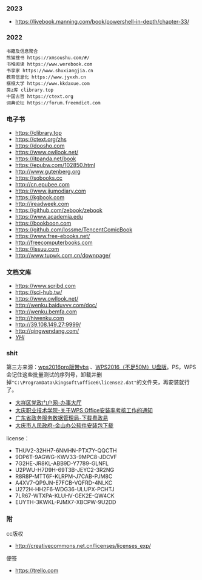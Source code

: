 ### 2023

* https://livebook.manning.com/book/powershell-in-depth/chapter-33/

### 2022

```
书籍及信息聚合
熊猫搜书 https://xmsoushu.com/#/
书堆阅读 https://www.werebook.com
书享家 https://www.shuxiangjia.cn
教育信息化 https://www.jyxxh.cn
框框大学 https://www.kkdaxue.com
类z库 clibrary.top
中国古哲 https://ctext.org
词典论坛 https://forum.freemdict.com
```

### 电子书

* https://clibrary.top
* https://ctext.org/zhs
* https://doosho.com
* https://www.owllook.net/
* https://itpanda.net/book
* https://epubw.com/102850.html
* http://www.gutenberg.org
* https://sobooks.cc
* http://cn.epubee.com
* https://www.jiumodiary.com
* https://kgbook.com
* http://ireadweek.com
* https://github.com/zebook/zebook
* https://www.academia.edu
* https://bookboon.com
* https://github.com/lossme/TencentComicBook 
* https://www.free-ebooks.net/
* http://freecomputerbooks.com
* https://issuu.com
* http://www.tupwk.com.cn/downpage/


### 文档文库

* https://www.scribd.com
* https://sci-hub.tw/
* https://www.owllook.net/
* http://wenku.baiduvvv.com/doc/
* http://wenku.bemfa.com
* http://hiwenku.com
* http://39.108.149.27:9999/
* http://qingwendang.com/
* <i>[YHI](https://shui.azurewebsites.net/bdwk/)</i>

### shit

第三方来源：[wps2016pro版带vbs](https://www.52pojie.cn/thread-1073535-1-1.html) 、[WPS2016（不足50M）U盘版](https://www.52pojie.cn/thread-1606129-1-1.html)。PS，WPS会记住这些批量测试的序列号，卸载并删掉`"C:\ProgramData\kingsoft\office6\license2.dat"`的文件夹，再安装就行了。

* [大祥区党政门户网-办事大厅](http://info.dxzc.gov.cn/Item/21126.aspx)
* [大庆职业技术学院-关于WPS Office安装率考核工作的通知](https://www.dqzyxy.net/xdjy/info/9377/58678.htm)
* [广东省政务服务数据管理局-下载粤政易](https://yzy.gdzwfw.gov.cn/download.html)
* [大庆市人民政府-金山办公软件安装包下载](https://www.daqing.gov.cn/daqing/xgxz/202006/c05_87790.shtml)


license：

* THUV2-32HH7-6NMHN-PTX7Y-QQCTH
* 9DP6T-9AGWG-KWV33-9MPC8-JDCVF
* 7G2HE-JR8KL-ABB9D-Y7789-GLNFL
* U2PWU-H7D9H-69T3B-JEYC2-3R2NG
* R8R8P-MTT6F-KLRPM-J7CAB-PJM8C
* A4XV7-QP9JN-E7FCB-VQFRD-4NLKC
* U272H-HH2F6-WDG36-ULUPX-PCHTJ
* 7LR67-WTXPA-KLUHV-GEK2E-QW4CK
* EUYTH-3KWKL-PJMX7-XBCPW-9U2DD


### 附

cc版权

*  http://creativecommons.net.cn/licenses/licenses_exp/

便签

* https://trello.com
